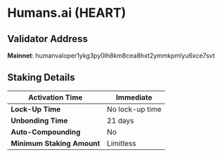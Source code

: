 # Humans.ai (HEART)

## **Validator Address**

**Mainnet**: humanvaloper1ykg3py0lh8km8cea8hxt2ymmkpmlyu6xce7svt

## Staking Details

| **Activation Time**        | Immediate       |
| -------------------------- | --------------- |
| **Lock-Up Time**           | No lock-up time |
| **Unbonding Time**         | 21 days         |
| **Auto-Compounding**       | No              |
| **Minimum Staking Amount** | Limitless       |

